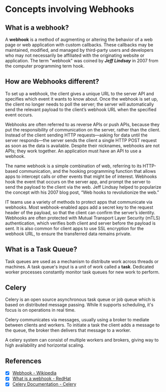 # Concepts involving Webhooks

## What is a webhook?

A **webhook** is a method of augmenting or altering the behavior of a web page or web application with custom callbacks. These callbacks may be maintained, modified, and managed by third-party users and developers who may not necessarily be affiliated with the originating website or application. The term "webhook" was coined by **_Jeff Lindsay_** in 2007 from the computer programming term hook.

## How are Webhooks different?

To set up a webhook, the client gives a unique URL to the server API and specifies which event it wants to know about. Once the webhook is set up, the client no longer needs to poll the server; the server will automatically send the relevant payload to the client’s webhook URL when the specified event occurs.

Webhooks are often referred to as reverse APIs or push APIs, because they put the responsibility of communication on the server, rather than the client. Instead of the client sending HTTP requests—asking for data until the server responds—the server sends the client a single HTTP POST request as soon as the data is available. Despite their nicknames, webhooks are not APIs; they work together. An application must have an API to use a webhook.

The name webhook is a simple combination of web, referring to its HTTP-based communication, and the hooking programming function that allows apps to intercept calls or other events that might be of interest. Webhooks hook the event that occurs on the server app, and prompt the server to send the payload to the client via the web. Jeff Lindsay helped to popularize the concept with his 2007 blog post, “Web hooks to revolutionize the web.”

IT teams use a variety of methods to protect apps that communicate via webhooks. Most webhook-enabled apps add a secret key to the request header of the payload, so that the client can confirm the server’s identity. Webhooks are often protected with Mutual Transport Layer Security (mTLS) authentication, which verifies both client and server before the payload is sent. It is also common for client apps to use SSL encryption for the webhook URL, to ensure the transferred data remains private.

## What is a Task Queue?

Task queues are used as a mechanism to distribute work across threads or machines. A task queue's input is a unit of work called a **task**. Dedicated worker processes constantly monitor task queues for new work to perform.

## Celery

Celery is an open source asynchronous task queue or job queue which is based on distributed message passing. While it supports scheduling, it's focus is on operations in real time.

Celery communicates via messages, usually using a broker to mediate between clients and workers. To initiate a task the client adds a message to the queue, the broker then delivers that message to a worker.

A celery system can consist of multiple workers and brokers, giving way to high availability and horizontal scaling.

## References

- [x] [Webhook - Wikipedia](https://en.wikipedia.org/wiki/Webhook)
- [x] [What is a webhook - RedHat](https://www.redhat.com/en/topics/automation/what-is-a-webhook)
- [x] [Celery Documentation - Celery](https://docs.celeryq.dev/en/stable/getting-started/introduction.html)
